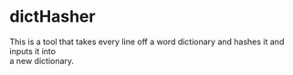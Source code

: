 # dictHasher
This is a tool that takes every line off a word dictionary and hashes it and inputs it into  
a new dictionary.
